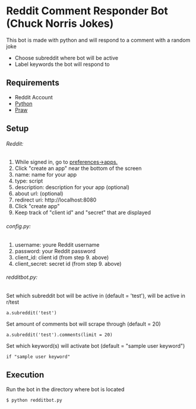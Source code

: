 # **Reddit Comment Responder Bot (Chuck Norris Jokes)**

This bot is made with python and will respond to a comment with a random joke

* Choose subreddit where bot will be active
* Label keywords the bot will respond to

## Requirements

* Reddit Account
* [Python](https://www.python.org/downloads/)
* [Praw](https://praw.readthedocs.io/en/stable/getting_started/installation.html)

## Setup 

###### Reddit:

1. While signed in, go to [preferences->apps.](https://www.reddit.com/prefs/apps/)
2. Click "create an app" near the bottom of the screen
3. name: name for your app
4. type: script
5. description: description for your app (optional)
6. about url: (optional)
7. redirect uri: http://localhost:8080
8. Click "create app"
9. Keep track of "client id" and "secret" that are displayed

###### config.py:
1. username: youre Reddit username
2. password: your Reddit password
3. client_id: client id (from step 9. above)
4. client_secret: secret id (from step 9. above)

###### redditbot.py:

Set which subreddit bot will be active in (default = 'test'), will be active in r/test

`a.subreddit('test')`

Set amount of comments bot will scrape through (default = 20)

`a.subreddit('test').comments(limit = 20)`

Set which keyword(s) will activate bot (default = "sample user keyword")

`if "sample user keyword"                                                                                                                                                       `

## Execution

Run the bot in the directory where bot is located

`$ python redditbot.py`






